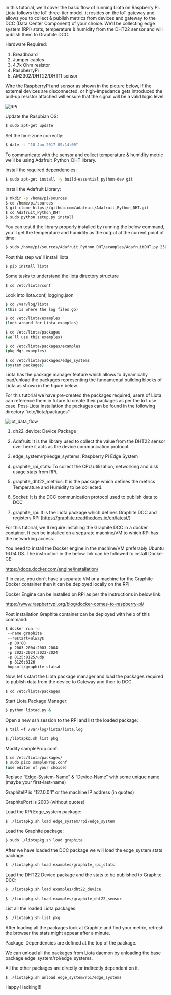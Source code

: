 In this tutorial, we'll cover the basic flow of running Liota on Raspberry Pi. Liota follows the IoT three-tier model, it resides on the IoT gateway and allows you to collect & publish metrics from devices and gateway to the DCC (Data Center Component) of your choice. We'll be collecting edge system (RPi) stats, temperature & humidity from the DHT22 sensor and will publish them to Graphite DCC.

Hardware Required:

1. Breadboard
2. Jumper cables
3. 4.7k Ohm resistor
4. RaspberryPi
5. AM2302/DHT22/DHT11 sensor

Wire the RaspberryPi and sensor as shown in the picture below, if the external devices are disconnected, or high-impedance gets introduced the pull-up resistor attached will ensure that the signal will be a valid logic level.

![RPi](images/rpi_circuit_diagram.png)

Update the Raspbian OS:
```bash
$ sudo apt-get update
```

Set the time zone correctly:
```bash
$ date -s "18 Jun 2017 09:14:00"
```

To communicate with the sensor and collect temperature & humidity metric we’ll be using Adafruit_Python_DHT library.

Install the required dependencies:
```bash
$ sudo apt-get install -y build-essential python-dev git
```
Install the Adafruit Library:
```bash
$ mkdir -p /home/pi/sources
$ cd /home/pi/sources
$ git clone https://github.com/adafruit/Adafruit_Python_DHT.git
$ cd Adafruit_Python_DHT
$ sudo python setup.py install
```

You can test if the library  properly installed by running the below command, you`ll get the temperature and humidity as the output at the current point of time:
```bash
$ sudo /home/pi/sources/Adafruit_Python_DHT/examples/AdafruitDHT.py 2302 4
```

Post this step we`ll install liota
```bash
$ pip install liota
```

Some tasks to understand the liota directory structure
```bash
$ cd /etc/liota/conf
```

Look into liota.conf, logging.json

```bash
$ cd /var/log/liota
(this is where the log files go)

$ cd /etc/liota/examples
(look around for Liota examples)

$ cd /etc/liota/packages
(we`ll use this examples)

$ cd /etc/liota/packages/examples
(pkg Mgr examples)

$ cd /etc/liota/packages/edge_systems
(system packages)
```

Liota has the package manager feature which allows to dynamically load/unload the packages representing the fundamental building blocks of Liota as shown in the figure below.


For this tutorial we have pre-created the packages required, users of Liota can reference them in future to create their packages as per the IoT use case. Post-Liota installation the packages can be found in the following directory “/etc/liota/packages”:

![iot_data_flow](images/iot_data_flow.png)

1. dh22_device: Device Package

2. Adafruit: It is the library used to collect the value from the DHT22 sensor over here it acts as the device communication protocol.

3. edge_system/rpi/edge_systems: Raspberry Pi Edge System

4. graphite_rpi_stats: To collect the CPU utilization, networking and disk usage stats from RPi.

4. graphite_dht22_metrics: It is the package which defines the metrics Temperature and Humidity to be collected.

5. Socket: It is the DCC communication protocol used to publish data to DCC

6. graphite_rpi: It is the Liota package which defines Graphite DCC and registers RPi
                 (https://graphite.readthedocs.io/en/latest/)

For this tutorial, we`ll require installing the Graphite DCC in a docker container. It can be installed on a separate machine/VM to which RPi has the networking access.

You need to install the Docker engine in the machine/VM preferably Ubuntu 16.04 OS. The instruction in the below link can be followed to install Docker CE:

https://docs.docker.com/engine/installation/

If in case, you don`t have a separate VM or a machine for the Graphite Docker container then it can be deployed locally on the RPi.

Docker Engine can be installed on RPi as per the instructions in below link:

https://www.raspberrypi.org/blog/docker-comes-to-raspberry-pi/


Post installation Graphite container can be deployed with help of this command:

```bash
$ docker run -d
 --name graphite
 --restart=always
 -p 80:80
 -p 2003-2004:2003-2004
 -p 2023-2024:2023-2024
 -p 8125:8125/udp
 -p 8126:8126
 hopsoft/graphite-statsd
```

Now, let`s start the Liota package manager and load the packages required to publish data from the device to Gateway and then to DCC.

```bash
$ cd /etc/liota/packages
```
Start Liota Package Manager:

```bash
$ python liotad.py &
```
Open a new ssh session to the RPi and list the loaded package:
```bash
$ tail –f /var/log/liota/liota.log

$./liotapkg.sh list pkg
```


Modify sampleProp.conf:
```bash
$ cd /etc/liota/packages/
$ sudo pico sampleProp.conf
(use editor of your choice)
```

Replace “Edge-System-Name” & “Device-Name” with some unique name (maybe your first-last-name)

GraphiteIP is “127.0.0.1” or the machine IP address (in quotes)

GraphitePort is 2003 (without quotes)

Load the RPi Edge_system package:
```bash
$ ./liotapkg.sh load edge_system/rpi/edge_system
```

Load the Graphite package:
```bash
$ sudo ./liotapkg.sh load graphite
```

After we have loaded the DCC package we will load the edge_system stats package:
```bash
$ ./liotapkg.sh load examples/graphite_rpi_stats
```

Load the DHT22 Device package and the stats to be published to Graphite DCC:
```bash
$ ./liotapkg.sh load examples/dht22_device

$ ./liotapkg.sh load examples/graphite_dht22_sensor
```

List all the loaded Liota packages:
```bash
$ ./liotapkg.sh list pkg
```

After loading all the packages look at Graphite and find your metric, refresh the browser the stats might appear after a minute.

Package_Dependencies are defined at the top of the package.

We can unload all the packages from Liota daemon by unloading the base package edge_system/rpi/edge_systems.

All the other packages are directly or indirectly dependent on it.
```bash
$ ./liotapkg.sh unload edge_system/rpi/edge_systems
```

Happy Hacking!!!
